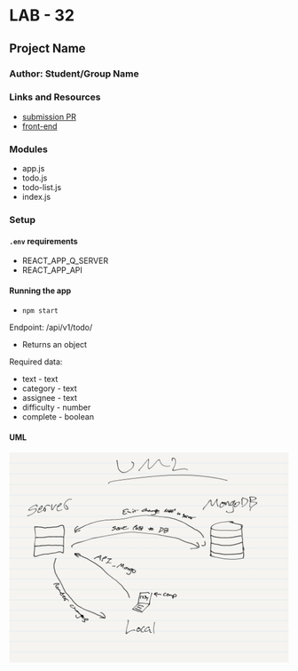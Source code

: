 # LAB - 32

## Project Name

### Author: Student/Group Name

### Links and Resources
* [submission PR](https://github.com/adrianagraybill/lab-Custom-Hooks-Sockets-and-Fetch/pull/2)
* [front-end](https://pedantic-spence-49da3f.netlify.com/)

### Modules
* app.js
* todo.js
* todo-list.js
* index.js

### Setup
#### `.env` requirements
* REACT_APP_Q_SERVER
* REACT_APP_API

#### Running the app
* `npm start`

Endpoint: /api/v1/todo/
* Returns an object

Required data:
* text - text
* category - text
* assignee - text
* difficulty - number
* complete - boolean

#### UML
![Whiteboard](./assets/image.png)

